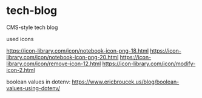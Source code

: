 # tech-blog
CMS-style tech blog


used icons

https://icon-library.com/icon/notebook-icon-png-18.html
https://icon-library.com/icon/notebook-icon-png-20.html
https://icon-library.com/icon/remove-icon-12.html
https://icon-library.com/icon/modify-icon-2.html

boolean values in dotenv:
https://www.ericbroucek.us/blog/boolean-values-using-dotenv/